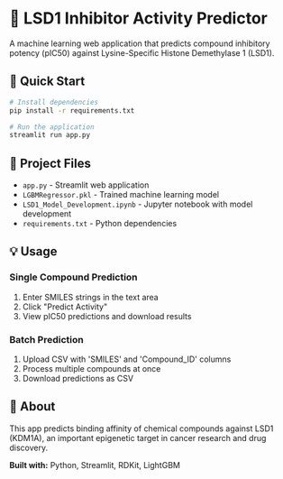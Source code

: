 # 🧬 LSD1 Inhibitor Activity Predictor
A machine learning web application that predicts compound inhibitory potency (pIC50) against Lysine-Specific Histone Demethylase 1 (LSD1).

## 🚀 Quick Start

```bash
# Install dependencies
pip install -r requirements.txt

# Run the application
streamlit run app.py
```

## 📁 Project Files

- `app.py` - Streamlit web application
- `LGBMRegressor.pkl` - Trained machine learning model  
- `LSD1_Model_Development.ipynb` - Jupyter notebook with model development
- `requirements.txt` - Python dependencies

## 💡 Usage

### Single Compound Prediction
1. Enter SMILES strings in the text area
2. Click "Predict Activity" 
3. View pIC50 predictions and download results

### Batch Prediction
1. Upload CSV with 'SMILES' and 'Compound_ID' columns
2. Process multiple compounds at once
3. Download predictions as CSV

## 🎯 About

This app predicts binding affinity of chemical compounds against LSD1 (KDM1A), an important epigenetic target in cancer research and drug discovery.

**Built with:** Python, Streamlit, RDKit, LightGBM
